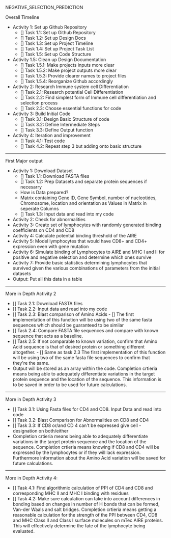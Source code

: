 NEGATIVE_SELECTION_PREDICTION



Overall Timeline
- Activity 1: Set up Github Repository
  - [] Task 1.1: Set up Github Repository
  - [] Task 1.2: Set up Design Docs
  - [] Task 1.3: Set up Project Timeline
  - [] Task 1.4: Set up Project Task List
  - [] Task 1.5: Set up Code Structure
- Activity 1.5: Clean up Design Documentation
  - [] Task 1.5.1: Make projects inputs more clear
  - [] Task 1.5.2: Make project outputs more clear
  - [] Task 1.5.3: Provide clearer names to project files
  - [] Task 1.5.4: Reorganize Github accordingly
- Activity 2: Research Immune system cell Differentiation
  - [] Task 2.1: Research potential Cell Differentiation
  - [] Task 2.2: Find simplest form of Immune cell differentiation and selection process
  - [] Task 2.3: Choose essential functions for code
- Activity 3: Build Initial Code
  - [] Task 3.1: Design Basic Structure of code
  - [] Task 3.2: Define Intermediate Steps
  - [] Task 3.3: Define Output function
- Activity 4: Iteration and improvement
  - [] Task 4.1: Test code
  - [] Task 4.2: Repeat step 3 but adding onto basic structure

---------------
First Major output
- Activity 1: Download Dataset
  -  [] Task 1.1: Download FASTA files 
  -  [] Task 1.2: Prep Datasets and separate protein sequences if necesarry 
   -  How is Data prepared?
   -  Matrix containing Gene ID, Gene Symbol, number of nucleotides, Chromosome, location and orientation as Values in Matrix in seperate
      Columns
  - [] Task 1.3: Input data and read into my code
- Activity 2: Check for abnormalities
- Activity 3: Create set of lymphocytes with randomly generated binding coefficients on CD4 and CD8
- Activity 4: Calculate potential binding threshold of the AIRE 
- Activity 5: Model lymphocytes that would have CD8+ and CD4+ expression even with gene mutation
- Activity 6: Simulate binding of Lymphocytes to AIRE and MHC I and II for positive and negative selection and determine which ones survive
- Activity 7: Provide basic statistics determining lymphocytes that survived given the various combinations of parameters from the initial datasets
- Output: Put all this data in a table


-------------------
More in Depth Activity 2
  -  [] Task 2.1: Download FASTA files 
  -  [] Task 2.2: Input data and read into my code
  -  [] Task 2.3: Blast comparison of Amino Acids
    - [] The first implementation of this function will be using two of the same fasta sequences which should be guaranteed to be similar  
  -  [] Task 2.4: Compare FASTA file sequences and compare with known sequence that acts as a baseline.
  -  [] Task 2.5: If not comparable to known variation, confirm that Amino Acid sequence is that of desired protein or something different altogether. 
    - [] Same as task 2.3 The first implementation of this function will be using two of the same fasta file sequences to confirm that they're the same. 
  - Output will be stored as an array within the code.
Completion crtieria means being able to adequately differentiate variations in the target protein sequence and the location of the sequence. This information is to be saved in order to be used for future calculations.
--------------------------
More in Depth Activity 3
- [] Task 3.1: Using Fasta files for CD4 and CD8. Input Data and read into code
- [] Task 3.2: Blast Comparison for Abnormalities on CD8 and CD4 
- [] Task 3.3: If CD8 or/and CD 4 can't be expressed give cell - designation on both/either
- Completion crtieria means being able to adequately differentiate variations in the target protein sequence and the location of the sequence. Completion crtieria means knowing if CD8 and CD4 will be expressed by the lymphocytes or if they will lack expression. Furthermore information about the Amino Acid variation will be saved for future calculations.
-------------------------
More in Depth Activity 4: 
- [] Task 4.1: Find algorithmic calculation of PPI of CD4 and CD8 and corresponding MHC II and MHC I binding with residues
- [] Task 4.2: Make sure calculation can take into account differences in bonding based on changes in number of H bonds that can be formed, Van-der Waals and salt bridges.
Completion crtieria means getting a reasonable calculation for the strength of the PPI between CD4, CD8 and MHC Class II and Class I surface molecules on mTec AIRE proteins. This will effectively determine the fate of the lymphocyte being evaluated.
